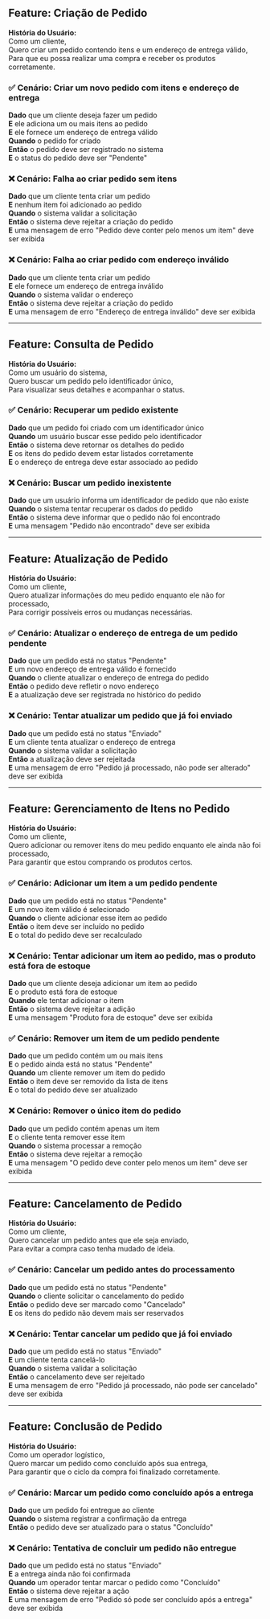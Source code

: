 ## **Feature: Criação de Pedido**
**História do Usuário:**  
Como um cliente,  
Quero criar um pedido contendo itens e um endereço de entrega válido,  
Para que eu possa realizar uma compra e receber os produtos corretamente.

### ✅ **Cenário: Criar um novo pedido com itens e endereço de entrega**
**Dado** que um cliente deseja fazer um pedido  
**E** ele adiciona um ou mais itens ao pedido  
**E** ele fornece um endereço de entrega válido  
**Quando** o pedido for criado  
**Então** o pedido deve ser registrado no sistema  
**E** o status do pedido deve ser "Pendente"

### ❌ **Cenário: Falha ao criar pedido sem itens**
**Dado** que um cliente tenta criar um pedido  
**E** nenhum item foi adicionado ao pedido  
**Quando** o sistema validar a solicitação  
**Então** o sistema deve rejeitar a criação do pedido  
**E** uma mensagem de erro "Pedido deve conter pelo menos um item" deve ser exibida

### ❌ **Cenário: Falha ao criar pedido com endereço inválido**
**Dado** que um cliente tenta criar um pedido  
**E** ele fornece um endereço de entrega inválido  
**Quando** o sistema validar o endereço  
**Então** o sistema deve rejeitar a criação do pedido  
**E** uma mensagem de erro "Endereço de entrega inválido" deve ser exibida

---

## **Feature: Consulta de Pedido**
**História do Usuário:**  
Como um usuário do sistema,  
Quero buscar um pedido pelo identificador único,  
Para visualizar seus detalhes e acompanhar o status.

### ✅ **Cenário: Recuperar um pedido existente**
**Dado** que um pedido foi criado com um identificador único  
**Quando** um usuário buscar esse pedido pelo identificador  
**Então** o sistema deve retornar os detalhes do pedido  
**E** os itens do pedido devem estar listados corretamente  
**E** o endereço de entrega deve estar associado ao pedido

### ❌ **Cenário: Buscar um pedido inexistente**
**Dado** que um usuário informa um identificador de pedido que não existe  
**Quando** o sistema tentar recuperar os dados do pedido  
**Então** o sistema deve informar que o pedido não foi encontrado  
**E** uma mensagem "Pedido não encontrado" deve ser exibida

---

## **Feature: Atualização de Pedido**
**História do Usuário:**  
Como um cliente,  
Quero atualizar informações do meu pedido enquanto ele não for processado,  
Para corrigir possíveis erros ou mudanças necessárias.

### ✅ **Cenário: Atualizar o endereço de entrega de um pedido pendente**
**Dado** que um pedido está no status "Pendente"  
**E** um novo endereço de entrega válido é fornecido  
**Quando** o cliente atualizar o endereço de entrega do pedido  
**Então** o pedido deve refletir o novo endereço  
**E** a atualização deve ser registrada no histórico do pedido

### ❌ **Cenário: Tentar atualizar um pedido que já foi enviado**
**Dado** que um pedido está no status "Enviado"  
**E** um cliente tenta atualizar o endereço de entrega  
**Quando** o sistema validar a solicitação  
**Então** a atualização deve ser rejeitada  
**E** uma mensagem de erro "Pedido já processado, não pode ser alterado" deve ser exibida

---

## **Feature: Gerenciamento de Itens no Pedido**
**História do Usuário:**  
Como um cliente,  
Quero adicionar ou remover itens do meu pedido enquanto ele ainda não foi processado,  
Para garantir que estou comprando os produtos certos.

### ✅ **Cenário: Adicionar um item a um pedido pendente**
**Dado** que um pedido está no status "Pendente"  
**E** um novo item válido é selecionado  
**Quando** o cliente adicionar esse item ao pedido  
**Então** o item deve ser incluído no pedido  
**E** o total do pedido deve ser recalculado

### ❌ **Cenário: Tentar adicionar um item ao pedido, mas o produto está fora de estoque**
**Dado** que um cliente deseja adicionar um item ao pedido  
**E** o produto está fora de estoque  
**Quando** ele tentar adicionar o item  
**Então** o sistema deve rejeitar a adição  
**E** uma mensagem "Produto fora de estoque" deve ser exibida

### ✅ **Cenário: Remover um item de um pedido pendente**
**Dado** que um pedido contém um ou mais itens  
**E** o pedido ainda está no status "Pendente"  
**Quando** um cliente remover um item do pedido  
**Então** o item deve ser removido da lista de itens  
**E** o total do pedido deve ser atualizado

### ❌ **Cenário: Remover o único item do pedido**
**Dado** que um pedido contém apenas um item  
**E** o cliente tenta remover esse item  
**Quando** o sistema processar a remoção  
**Então** o sistema deve rejeitar a remoção  
**E** uma mensagem "O pedido deve conter pelo menos um item" deve ser exibida

---

## **Feature: Cancelamento de Pedido**
**História do Usuário:**  
Como um cliente,  
Quero cancelar um pedido antes que ele seja enviado,  
Para evitar a compra caso tenha mudado de ideia.

### ✅ **Cenário: Cancelar um pedido antes do processamento**
**Dado** que um pedido está no status "Pendente"  
**Quando** o cliente solicitar o cancelamento do pedido  
**Então** o pedido deve ser marcado como "Cancelado"  
**E** os itens do pedido não devem mais ser reservados

### ❌ **Cenário: Tentar cancelar um pedido que já foi enviado**
**Dado** que um pedido está no status "Enviado"  
**E** um cliente tenta cancelá-lo  
**Quando** o sistema validar a solicitação  
**Então** o cancelamento deve ser rejeitado  
**E** uma mensagem de erro "Pedido já processado, não pode ser cancelado" deve ser exibida

---

## **Feature: Conclusão de Pedido**
**História do Usuário:**  
Como um operador logístico,  
Quero marcar um pedido como concluído após sua entrega,  
Para garantir que o ciclo da compra foi finalizado corretamente.

### ✅ **Cenário: Marcar um pedido como concluído após a entrega**
**Dado** que um pedido foi entregue ao cliente  
**Quando** o sistema registrar a confirmação da entrega  
**Então** o pedido deve ser atualizado para o status "Concluído"

### ❌ **Cenário: Tentativa de concluir um pedido não entregue**
**Dado** que um pedido está no status "Enviado"  
**E** a entrega ainda não foi confirmada  
**Quando** um operador tentar marcar o pedido como "Concluído"  
**Então** o sistema deve rejeitar a ação  
**E** uma mensagem de erro "Pedido só pode ser concluído após a entrega" deve ser exibida  
